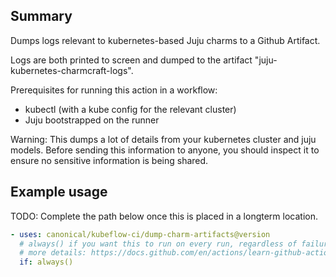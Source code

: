 ## Summary

Dumps logs relevant to kubernetes-based Juju charms to a Github Artifact.

Logs are both printed to screen and dumped to the artifact "juju-kubernetes-charmcraft-logs".

Prerequisites for running this action in a workflow:
* kubectl (with a kube config for the relevant cluster)
* Juju bootstrapped on the runner

Warning: This dumps a lot of details from your kubernetes cluster and juju models.
Before sending this information to anyone, you should inspect it to ensure no
sensitive information is being shared.

## Example usage

TODO: Complete the path below once this is placed in a longterm location.

```yaml
- uses: canonical/kubeflow-ci/dump-charm-artifacts@version
  # always() if you want this to run on every run, regardless of failure. 
  # more details: https://docs.github.com/en/actions/learn-github-actions/expressions#status-check-functions
  if: always()
```
